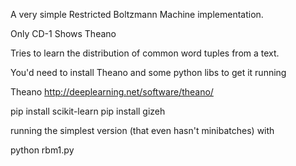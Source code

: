 
A very simple Restricted Boltzmann Machine implementation.

Only CD-1
Shows Theano

Tries to learn the distribution of common word tuples from a text.



You'd need to install Theano and some python libs to get it running

Theano http://deeplearning.net/software/theano/

pip install scikit-learn
pip install gizeh



running the simplest version (that even hasn't minibatches) with

python rbm1.py

